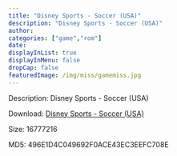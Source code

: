 ```yaml
---
title: "Disney Sports - Soccer (USA)"
description: "Disney Sports - Soccer (USA)"
author: 
categories: ["game","rom"]
date: 
displayInList: true
displayInMenu: false
dropCap: false
featuredImage: /img/miss/gamemiss.jpg
---
```


Description: Disney Sports - Soccer (USA)

Download: <a style="text-decoration:underline;" href="https://mega.nz/#!OaZywAyR!06Osw_c_ATjBk3JHP_0kcT0TnCRUPY_Vo7afPIAWQuk" target = "_blank" rel = "nofollow" > Disney Sports - Soccer (USA)</a>

Size: 16777216

MD5: 496E1D4C049692F0ACE43EC3EEFC708E

